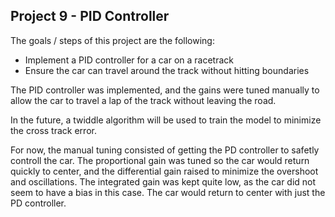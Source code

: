 Project 9 - PID Controller
---
The goals / steps of this project are the following:

* Implement a PID controller for a car on a racetrack
* Ensure the car can travel around the track without hitting boundaries

The PID controller was implemented, and the gains were tuned manually to allow the car to travel a lap of the track without leaving the road.

In the future, a twiddle algorithm will be used to train the model to minimize the cross track error. 

For now, the manual tuning consisted of getting the PD controller to safetly controll the car. The proportional gain was tuned so the car would return quickly
to center, and the differential gain raised to minimize the overshoot and oscillations. The integrated gain was kept quite low, as the car did not seem to have a bias in
this case. The car would return to center with just the PD controller.



